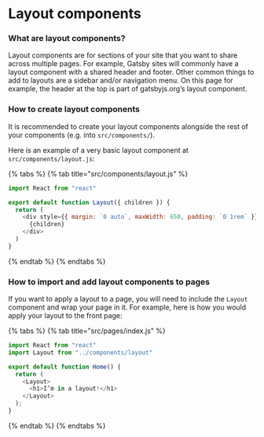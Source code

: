 # Layout components

### What are layout components? <a id="what-are-layout-components"></a>

Layout components are for sections of your site that you want to share across multiple pages. For example, Gatsby sites will commonly have a layout component with a shared header and footer. Other common things to add to layouts are a sidebar and/or navigation menu. On this page for example, the header at the top is part of gatsbyjs.org’s layout component.

### How to create layout components <a id="how-to-create-layout-components"></a>

It is recommended to create your layout components alongside the rest of your components \(e.g. into `src/components/`\).

Here is an example of a very basic layout component at `src/components/layout.js`:

{% tabs %}
{% tab title="src/components/layout.js" %}
```javascript
import React from "react"

export default function Layout({ children }) {
  return (
    <div style={{ margin: `0 auto`, maxWidth: 650, padding: `0 1rem` }}>
      {children}
    </div>
  )
}
```
{% endtab %}
{% endtabs %}

### How to import and add layout components to pages <a id="how-to-import-and-add-layout-components-to-pages"></a>

If you want to apply a layout to a page, you will need to include the `Layout` component and wrap your page in it. For example, here is how you would apply your layout to the front page:

{% tabs %}
{% tab title="src/pages/index.js" %}
```javascript
import React from "react"
import Layout from "../components/layout"

export default function Home() {
  return (
    <Layout>
      <h1>I’m in a layout!</h1>
    </Layout>
  );
}
```
{% endtab %}
{% endtabs %}



